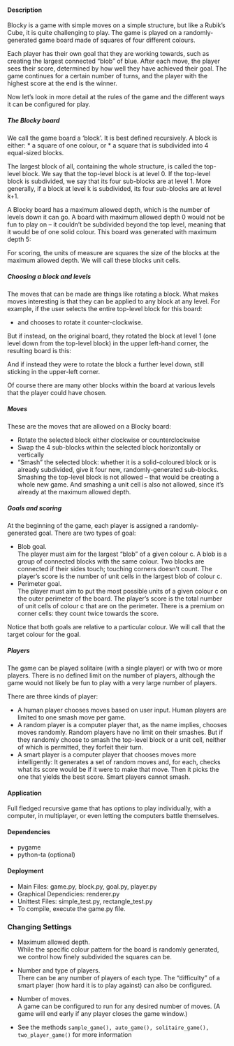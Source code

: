 #### Description
Blocky is a game with simple moves on a simple structure, but like a Rubik’s Cube, it is quite challenging to play. The game is played on a randomly-generated game board made of squares of four different colours.

Each player has their own goal that they are working towards, such as creating the largest connected “blob” of blue. After each move, the player sees their score, determined by how well they have achieved their goal. The game continues for a certain number of turns, and the player with the highest score at the end is the winner.

Now let’s look in more detail at the rules of the game and the different ways it can be configured for play.

##### The Blocky board 
We call the game board a ‘block’. It is best defined recursively. A block is either:
    * a square of one colour, or
    * a square that is subdivided into 4 equal-sized blocks.
    
The largest block of all, containing the whole structure, is called the top-level block. We say that the top-level block is at level 0. If the top-level block is subdivided, we say that its four sub-blocks are at level 1. More generally, if a block at level k is subdivided, its four sub-blocks are at level k+1.

A Blocky board has a maximum allowed depth, which is the number of levels down it can go. A board with maximum allowed depth 0 would not be fun to play on – it couldn’t be subdivided beyond the top level, meaning that it would be of one solid colour. This board was generated with maximum depth 5:


For scoring, the units of measure are squares the size of the blocks at the maximum allowed depth. We will call these blocks unit cells.

##### Choosing a block and levels 

The moves that can be made are things like rotating a block. What makes moves interesting is that they can be applied to any block at any level. For example, if the user selects the entire top-level block for this board:


* and chooses to rotate it counter-clockwise.

But if instead, on the original board, they rotated the block at level 1 (one level down from the top-level block) in the upper left-hand corner, the resulting board is this:


And if instead they were to rotate the block a further level down, still sticking in the upper-left corner.


Of course there are many other blocks within the board at various levels that the player could have chosen.

##### Moves
These are the moves that are allowed on a Blocky board:

* Rotate the selected block either clockwise or counterclockwise
* Swap the 4 sub-blocks within the selected block horizontally or vertically
* “Smash” the selected block: whether it is a solid-coloured block or is already subdivided, give it four new, randomly-generated sub-blocks. Smashing the top-level block is not allowed – that would be creating a whole new game. And smashing a unit cell is also not allowed, since it’s already at the maximum allowed depth.
##### Goals and scoring
At the beginning of the game, each player is assigned a randomly-generated goal. There are two types of goal:

* Blob goal. <br>
    The player must aim for the largest “blob” of a given colour c. A blob is a group of connected blocks with the same colour. Two blocks are connected if their sides touch; touching corners doesn’t count. The player’s score is the number of unit cells in the largest blob of colour c.
* Perimeter goal. <br>
    The player must aim to put the most possible units of a given colour c on the outer perimeter of the board. The player’s score is the total number of unit cells of colour c that are on the perimeter. There is a premium on corner cells: they count twice towards the score.
    
Notice that both goals are relative to a particular colour. We will call that the target colour for the goal.

##### Players
The game can be played solitaire (with a single player) or with two or more players. There is no defined limit on the number of players, although the game would not likely be fun to play with a very large number of players.

There are three kinds of player:

* A human player chooses moves based on user input. Human players are limited to one smash move per game.
* A random player is a computer player that, as the name implies, chooses moves randomly. Random players have no limit on their smashes. But if they randomly choose to smash the top-level block or a unit cell, neither of which is permitted, they forfeit their turn.
* A smart player is a computer player that chooses moves more intelligently: It generates a set of random moves and, for each, checks what its score would be if it were to make that move. Then it picks the one that yields the best score. Smart players cannot smash.


#### Application
Full fledged recursive game that has options to play individually, with a computer, in multiplayer, or even letting the computers battle themselves.

#### Dependencies
* pygame
* python-ta (optional)


#### Deployment
* Main Files: game.py, block.py, goal.py, player.py
* Graphical Dependicies: renderer.py
* Unittest Files: simple_test.py, rectangle_test.py
* To compile, execute the game.py file.

### Changing Settings
* Maximum allowed depth.<br>
    While the specific colour pattern for the board is randomly generated, we control how finely subdivided the squares can be.
* Number and type of players. <br>
    There can be any number of players of each type. The “difficulty” of a smart player (how hard it is to play against) can also be configured.
* Number of moves. <br>
    A game can be configured to run for any desired number of moves. (A game will end early if any player closes the game window.)
    
* See the methods  ```sample_game(), auto_game(), solitaire_game(), two_player_game()``` for more information
